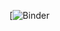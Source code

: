 [![Binder](https://mybinder.org/v2/gh/fortierq/MP2I_binder_env/main?urlpath=git-pull%3Frepo%3Dhttps%253A%252F%252Fgithub.com%252Ffortierq%252FMP2I_2021%26urlpath%3Dtree%252FMP2I_2021%252F%26branch%3Dmain)
